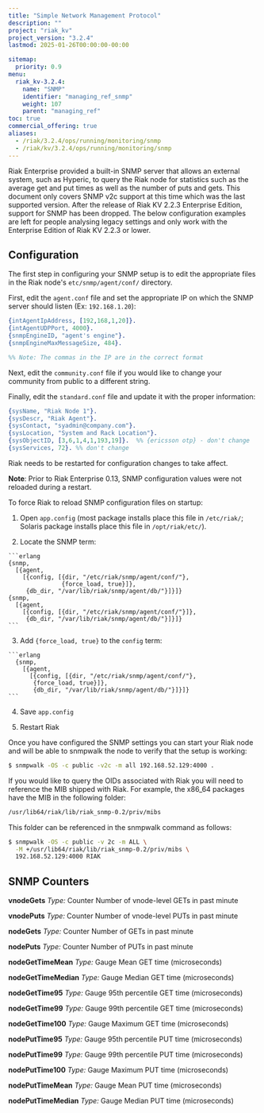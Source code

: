 ```yaml
---
title: "Simple Network Management Protocol"
description: ""
project: "riak_kv"
project_version: "3.2.4"
lastmod: 2025-01-26T00:00:00-00:00

sitemap:
  priority: 0.9
menu:
  riak_kv-3.2.4:
    name: "SNMP"
    identifier: "managing_ref_snmp"
    weight: 107
    parent: "managing_ref"
toc: true
commercial_offering: true
aliases:
  - /riak/3.2.4/ops/running/monitoring/snmp
  - /riak/kv/3.2.4/ops/running/monitoring/snmp
---
```


Riak Enterprise provided a built-in SNMP server that allows an external system, such as Hyperic, to query the Riak node for statistics such as the average get and put times as well as the number of puts and gets. This document only covers SNMP v2c support at this time which was the last supported version. After the release of Riak KV 2.2.3 Enterprise Edition, support for SNMP has been dropped. The below configuration examples are left for people analysing legacy settings and only work with the Enterprise Edition of Riak KV 2.2.3 or lower.

## Configuration

The first step in configuring your SNMP setup is to edit the appropriate files in the Riak node's `etc/snmp/agent/conf/` directory.

First, edit the `agent.conf` file and set the appropriate IP on which the SNMP server should listen (Ex: `192.168.1.20`):

```erlang
{intAgentIpAddress, [192,168,1,20]}.
{intAgentUDPPort, 4000}.
{snmpEngineID, "agent's engine"}.
{snmpEngineMaxMessageSize, 484}.

%% Note: The commas in the IP are in the correct format
```

Next, edit the `community.conf` file if you would like to change your community from public to a different string.

Finally, edit the `standard.conf` file and update it with the proper information:

```erlang
{sysName, "Riak Node 1"}.
{sysDescr, "Riak Agent"}.
{sysContact, "syadmin@company.com"}.
{sysLocation, "System and Rack Location"}.
{sysObjectID, [3,6,1,4,1,193,19]}.  %% {ericsson otp} - don't change
{sysServices, 72}. %% don't change
```

Riak needs to be restarted for configuration changes to take affect.

**Note**: Prior to Riak Enterprise 0.13, SNMP configuration values were not reloaded during a restart.

To force Riak to reload SNMP configuration files on startup:

  1. Open `app.config` (most package installs place this file in `/etc/riak/`; Solaris package installs place this file in `/opt/riak/etc/`).

  2. Locate the SNMP term:

    ```erlang
    {snmp,
      [{agent,
        [{config, [{dir, "/etc/riak/snmp/agent/conf/"},
                   {force_load, true}]},
         {db_dir, "/var/lib/riak/snmp/agent/db/"}]}]}
    {snmp,
      [{agent,
        [{config, [{dir, "/etc/riak/snmp/agent/conf/"}]},
         {db_dir, "/var/lib/riak/snmp/agent/db/"}]}]}
    ```

  3. Add `{force_load, true}` to the `config` term:

    ```erlang
      {snmp,
        [{agent,
          [{config, [{dir, "/etc/riak/snmp/agent/conf/"},
           {force_load, true}]},
           {db_dir, "/var/lib/riak/snmp/agent/db/"}]}]}
    ```

  4. Save `app.config`

  5. Restart Riak

Once you have configured the SNMP settings you can start your Riak node and will be able to snmpwalk the node to verify that the setup is working:

```bash
$ snmpwalk -OS -c public -v2c -m all 192.168.52.129:4000 .
```

If you would like to query the OIDs associated with Riak you will need to reference the MIB shipped with Riak. For example, the x86_64 packages have the MIB in the following folder:

```bash
/usr/lib64/riak/lib/riak_snmp-0.2/priv/mibs
```

This folder can be referenced in the snmpwalk command as follows:

```bash
$ snmpwalk -OS -c public -v 2c -m ALL \
  -M +/usr/lib64/riak/lib/riak_snmp-0.2/priv/mibs \
  192.168.52.129:4000 RIAK
```

## SNMP Counters

**vnodeGets**
*Type:* Counter
Number of vnode-level GETs in past minute

**vnodePuts**
*Type:* Counter
Number of vnode-level PUTs in past minute

**nodeGets**
*Type:* Counter
Number of GETs in past minute

**nodePuts**
*Type:* Counter
Number of PUTs in past minute

**nodeGetTimeMean**
*Type:* Gauge
Mean GET time (microseconds)

**nodeGetTimeMedian**
*Type:* Gauge
Median GET time (microseconds)

**nodeGetTime95**
*Type:* Gauge
95th percentile GET time (microseconds)

**nodeGetTime99**
*Type:* Gauge
99th percentile GET time (microseconds)

**nodeGetTime100**
*Type:* Gauge
Maximum GET time (microseconds)

**nodePutTime95**
*Type:* Gauge
95th percentile PUT time (microseconds)

**nodePutTime99**
*Type:* Gauge
99th percentile PUT time (microseconds)

**nodePutTime100**
*Type:* Gauge
Maximum PUT time (microseconds)

**nodePutTimeMean**
*Type:* Gauge
Mean PUT time (microseconds)

**nodePutTimeMedian**
*Type:* Gauge
Median PUT time (microseconds)


